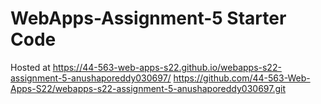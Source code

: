 # WebApps-Assignment-5 Starter Code

Hosted at https://44-563-web-apps-s22.github.io/webapps-s22-assignment-5-anushaporeddy030697/
https://github.com/44-563-Web-Apps-S22/webapps-s22-assignment-5-anushaporeddy030697.git

